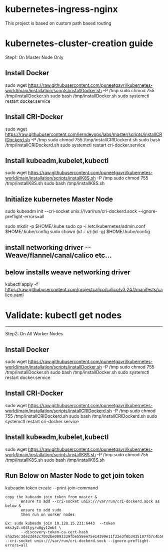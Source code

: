 # kubernetes-ingress-nginx
This project is based on custom path based routing 

# kubernetes-cluster-creation guide
Step1: On Master Node Only
## Install Docker

sudo wget https://raw.githubusercontent.com/puneetgavri/kubernetes-world/main/installation/scripts/installDocker.sh -P /tmp
sudo chmod 755 /tmp/installDocker.sh
sudo bash /tmp/installDocker.sh
sudo systemctl restart docker.service

## Install CRI-Docker

sudo wget https://raw.githubusercontent.com/lerndevops/labs/master/scripts/installCRIDockerd.sh -P /tmp
sudo chmod 755 /tmp/installCRIDockerd.sh
sudo bash /tmp/installCRIDockerd.sh
sudo systemctl restart cri-docker.service

## Install kubeadm,kubelet,kubectl

sudo wget https://raw.githubusercontent.com/puneetgavri/kubernetes-world/main/installation/scripts/installK8S.sh -P /tmp
sudo chmod 755 /tmp/installK8S.sh
sudo bash /tmp/installK8S.sh

## Initialize kubernetes Master Node
 
  sudo kubeadm init --cri-socket unix:///var/run/cri-dockerd.sock --ignore-preflight-errors=all

   sudo mkdir -p $HOME/.kube
   sudo cp -i /etc/kubernetes/admin.conf $HOME/.kube/config
   sudo chown $(id -u):$(id -g) $HOME/.kube/config

   ## install networking driver -- Weave/flannel/canal/calico etc... 

   ## below installs weave networking driver 
    
   kubectl apply -f https://raw.githubusercontent.com/projectcalico/calico/v3.24.1/manifests/calico.yaml

   # Validate:  kubectl get nodes
   -------------------------------------------------------------------------------
Step2: On All Worker Nodes
## Install Docker

sudo wget https://raw.githubusercontent.com/puneetgavri/kubernetes-world/main/installation/scripts/installDocker.sh -P /tmp
sudo chmod 755 /tmp/installDocker.sh
sudo bash /tmp/installDocker.sh
sudo systemctl restart docker.service

## Install CRI-Docker

sudo wget https://raw.githubusercontent.com/puneetgavri/kubernetes-world/main/installation/scripts/installCRIDockerd.sh -P /tmp
sudo chmod 755 /tmp/installCRIDockerd.sh
sudo bash /tmp/installCRIDockerd.sh
sudo systemctl restart cri-docker.service

## Install kubeadm,kubelet,kubectl

sudo wget https://raw.githubusercontent.com/puneetgavri/kubernetes-world/main/installation/scripts/installK8S.sh -P /tmp
sudo chmod 755 /tmp/installK8S.sh
sudo bash /tmp/installK8S.sh

## Run Below on Master Node to get join token 

kubeadm token create --print-join-command 

    copy the kubeadm join token from master &
           ensure to add --cri-socket unix:///var/run/cri-dockerd.sock as below &
           ensure to add sudo 
           then run on worker nodes

    Ex: sudo kubeadm join 10.128.15.231:6443  --token mks3y2.v03tyyru0gy12mbt \
           --discovery-token-ca-cert-hash sha256:3de23d42c7002be0893339fbe558ee75e14399e11f22e3f0b34351077b7c4b56 --cri-socket unix:///var/run/cri-dockerd.sock --ignore-preflight-errors=all
